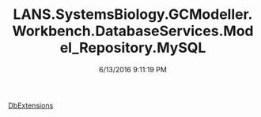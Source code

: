 ﻿---
title: LANS.SystemsBiology.GCModeller.Workbench.DatabaseServices.Model_Repository.MySQL
date: 6/13/2016 9:11:19 PM
---

[DbExtensions](T-LANS.SystemsBiology.GCModeller.Workbench.DatabaseServices.Model_Repository.MySQL.DbExtensions.html)
